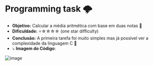 # Programming task 🌩️

- **Objetivo:** Calcular a média aritmética com base em duas notas 🧠
- **Dificuldade:** ⭐☆☆☆☆ (one star difficulty)
- **Conclusão:** A primeira tarefa foi muito simples mas já possível ver a complexidade da linguagem C 🌱
- ⤵ **Imagem do Código**:

![image](https://user-images.githubusercontent.com/119816215/210404789-eab74a3f-78dc-4d55-a6e2-60e69a71e032.png)









